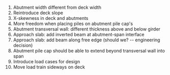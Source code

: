  1. Abutment width different from deck width
 2. Reintroduce deck slope
 3. X-skewness in deck and abutments
 4. More freedom when placing piles on abutment pile cap's
 5. Abutment transversal wall: different thickness above and below girder
 6. Approach slab: add inverted beam at abutment-span interface
 7. Approach slab: add beam along free edge (should we? -- engineering decision)
 8. Abutment pile cap should be able to extend beyond transversal wall into span
 9. Introduce load cases for design
10. Move load train sideways on deck
